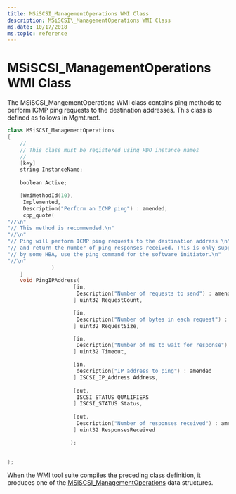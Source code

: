 ```yaml
---
title: MSiSCSI_ManagementOperations WMI Class
description: MSiSCSI\_ManagementOperations WMI Class
ms.date: 10/17/2018
ms.topic: reference
---
```


# MSiSCSI\_ManagementOperations WMI Class


The MSiSCSI\_MangementOperations WMI class contains ping methods to perform ICMP ping requests to the destination addresses. This class is defined as follows in Mgmt.mof.

```cpp
class MSiSCSI_ManagementOperations
{
    //
    // This class must be registered using PDO instance names
    //
    [key]
    string InstanceName;
 
    boolean Active;

    [WmiMethodId(10),
     Implemented,
     Description("Perform an ICMP ping") : amended,
     cpp_quote(
"//\n"
"// This method is recommended.\n"
"//\n"             
"// Ping will perform ICMP ping requests to the destination address \n"
"// and return the number of ping responses received. This is only supported\n"
"// by some HBA, use the ping command for the software initiator.\n"
"//\n"
              )            
    ]
    void PingIPAddress(
                     [in,
                      Description("Number of requests to send") : amended
                     ] uint32 RequestCount,

                     [in,
                      Description("Number of bytes in each request") : amended
                     ] uint32 RequestSize,

                     [in,
                      Description("Number of ms to wait for response") : amended
                     ] uint32 Timeout,

                     [in,
                      description("IP address to ping") : amended
                     ] ISCSI_IP_Address Address,
 
                     [out,
                      ISCSI_STATUS_QUALIFIERS
                     ] ISCSI_STATUS Status,
 
                     [out,
                      Description("Number of responses received") : amended
                     ] uint32 ResponsesReceived

                    );

 
};
```

When the WMI tool suite compiles the preceding class definition, it produces one of the [MSiSCSI\_ManagementOperations](msiscsi-managementoperations-wmi-class.md) data structures.

 

